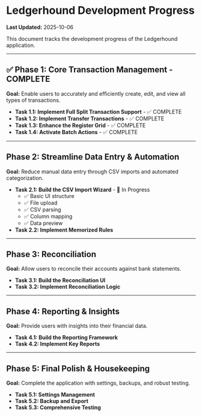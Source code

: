 # Ledgerhound Development Progress

**Last Updated:** 2025-10-06

This document tracks the development progress of the Ledgerhound application.

---

## ✅ Phase 1: Core Transaction Management - COMPLETE

**Goal:** Enable users to accurately and efficiently create, edit, and view all types of transactions.

- **Task 1.1: Implement Full Split Transaction Support** - ✅ COMPLETE
- **Task 1.2: Implement Transfer Transactions** - ✅ COMPLETE
- **Task 1.3: Enhance the Register Grid** - ✅ COMPLETE
- **Task 1.4: Activate Batch Actions** - ✅ COMPLETE

---

## Phase 2: Streamline Data Entry & Automation

**Goal:** Reduce manual data entry through CSV imports and automated categorization.

- **Task 2.1: Build the CSV Import Wizard** - 🚧 In Progress
  - ✅ Basic UI structure
  - ✅ File upload
  - ✅ CSV parsing
  - ✅ Column mapping
  - ✅ Data preview
- **Task 2.2: Implement Memorized Rules**

---

## Phase 3: Reconciliation

**Goal:** Allow users to reconcile their accounts against bank statements.

- **Task 3.1: Build the Reconciliation UI**
- **Task 3.2: Implement Reconciliation Logic**

---

## Phase 4: Reporting & Insights

**Goal:** Provide users with insights into their financial data.

- **Task 4.1: Build the Reporting Framework**
- **Task 4.2: Implement Key Reports**

---

## Phase 5: Final Polish & Housekeeping

**Goal:** Complete the application with settings, backups, and robust testing.

- **Task 5.1: Settings Management**
- **Task 5.2: Backup and Export**
- **Task 5.3: Comprehensive Testing**
